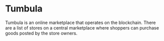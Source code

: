 # Tumbula
Tumbula is an online marketplace that operates on the blockchain. There are a list of stores on a central marketplace where shoppers can purchase goods posted by the store owners.
